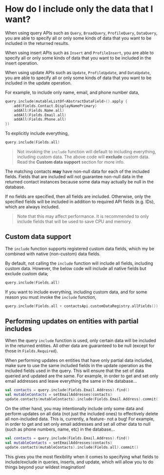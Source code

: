 # How do I include only the data that I want?

When using query APIs such as `Query`, `BroadQuery`, `ProfileQuery`, `DataQuery`, you are able to 
specify all or only some kinds of data that you want to be included in the returned results.

When using insert APIs such as `Insert` and `ProfileInsert`, you are able to specify all or only 
some kinds of data that you want to be included in the insert operation.

When using update APIs such as `Update`, `ProfileUpdate`, and `DataUpdate`, you are able to specify 
all or only some kinds of data that you want to be included in the update operation.

For example, to include only name, email, and phone number data,

```kotlin
query.include(mutableListOf<AbstractDataField>().apply {
    add(Fields.Contact.DisplayNamePrimary)
    addAll(Fields.Name.all)
    addAll(Fields.Email.all)
    addAll(Fields.Phone.all)
})
```

To explicitly include everything,

```kotlin
query.include(Fields.all)
```

> Not invoking the `include` function will default to including everything, including custom data.
> The above code will **exclude** custom data. Read the **Custom data support** section for more info.

The matching contacts **may** have non-null data for each of the included fields. Fields that are
included will not guarantee non-null data in the returned contact instances because some data may
actually be null in the database.

If no fields are specified, then all fields are included. Otherwise, only the specified fields will
be included in addition to required API fields (e.g. IDs), which are always included.

> Note that this may affect performance. It is recommended to only include fields that will be used
> to save CPU and memory.

## Custom data support

The `include` function supports registered custom data fields, which my be combined with native
(non-custom) data fields.

By default, not calling the `include` function will include all fields, including custom data. 
However, the below code will include all native fields but exclude custom data;

```kotlin
query.include(Fields.all)
```

If you want to include everything, including custom data, and for some reason you must invoke the 
`include` function,

```kotlin
query.include(Fields.all + contactsApi.customDataRegistry.allFields())
```

## Performing updates on entities with partial includes

When the query `include` function is used, only certain data will be included in the returned 
entities. All other data are guaranteed to be null (except for those in `Fields.Required`).

When performing updates on entities that have only partial data included, make sure to use the same 
included fields in the update operation as the included fields used in the query. This will ensure 
that the set of data queried and updated are the same. For example, in order to get and set only 
email addresses and leave everything the same in the database...

```kotlin
val contacts = query.include(Fields.Email.Address).find()
val mutableContacts = setEmailAddresses(contacts)
update.contacts(mutableContacts).include(Fields.Email.Address).commit()
```

On the other hand, you may intentionally include only some data and perform updates on all data 
(not just the included ones) to effectively delete all non-included data. This is, currently, 
a feature- not a bug! For example, in order to get and set only email addresses and set all other 
data to null (such as phone numbers, name, etc) in the database...

```kotlin
val contacts = query.include(Fields.Email.Address).find()
val mutableContacts = setEmailAddresses(contacts)
update.contacts(mutableContacts).include(Fields.all).commit()
```

This gives you the most flexibility when it comes to specifying what fields to include/exclude in 
queries, inserts, and update, which will allow you to do things beyond your wildest imagination!
